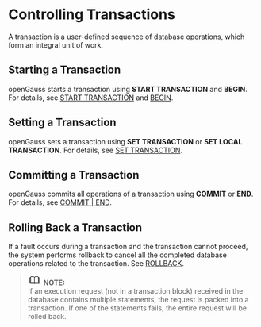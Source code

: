 # Controlling Transactions<a name="EN-US_TOPIC_0242370512"></a>

A transaction is a user-defined sequence of database operations, which form an integral unit of work.

## Starting a Transaction<a name="en-us_topic_0237122048_en-us_topic_0059777755_s3ab706d683324555abdbac06900a4266"></a>

openGauss starts a transaction using  **START TRANSACTION**  and  **BEGIN**. For details, see  [START TRANSACTION](start-transaction.md)  and  [BEGIN](begin.md).

## Setting a Transaction<a name="en-us_topic_0237122048_en-us_topic_0059777755_safc73bb82c674a69a44e59eca4831fb1"></a>

openGauss sets a transaction using  **SET TRANSACTION**  or  **SET LOCAL TRANSACTION**. For details, see  [SET TRANSACTION](set-transaction.md).

## Committing a Transaction<a name="en-us_topic_0237122048_en-us_topic_0059777755_sf5fd4452e6f74585b579cf647848bd85"></a>

openGauss commits all operations of a transaction using  **COMMIT**  or  **END**. For details, see  [COMMIT | END](commit-end.md).

## Rolling Back a Transaction<a name="en-us_topic_0237122048_en-us_topic_0059777755_s052521b534034da28939ba0395454da2"></a>

If a fault occurs during a transaction and the transaction cannot proceed, the system performs rollback to cancel all the completed database operations related to the transaction. See  [ROLLBACK](rollback.md).

>![](public_sys-resources/icon-note.gif) **NOTE:**   
>If an execution request \(not in a transaction block\) received in the database contains multiple statements, the request is packed into a transaction. If one of the statements fails, the entire request will be rolled back.  

